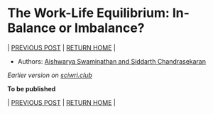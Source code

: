 # The Work-Life Equilibrium: In-Balance or Imbalance?

| [PREVIOUS POST](./part-4-gender-diversity-paradox.md) | [RETURN HOME](https://github.com/wiscsg/WiS-CSG) |

- Authors: [Aishwarya Swaminathan and Siddarth Chandrasekaran](./authors_contributors.md)

*Earlier version on [sciwri.club](https://www.sciwri.club/wp-content/uploads/2019/04/CGS-WiS_Team5_20190422.pdf)*

**To be published**

| [PREVIOUS POST](./part-4-gender-diversity-paradox.md) | [RETURN HOME](https://github.com/wiscsg/WiS-CSG) | 
